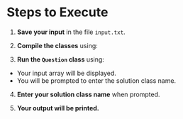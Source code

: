 # Steps to Execute

1. **Save your input** in the file `input.txt`.

2. **Compile the classes** using:

3. **Run the `Question` class** using:

- Your input array will be displayed.
- You will be prompted to enter the solution class name.

4. **Enter your solution class name** when prompted.

5. **Your output will be printed.**